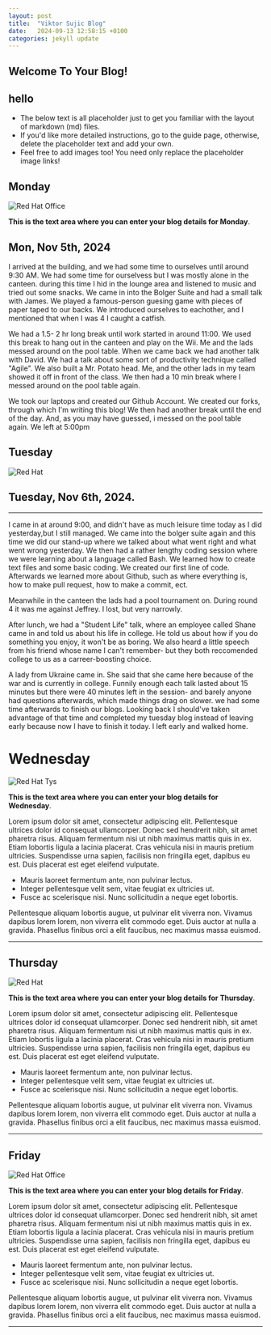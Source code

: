 ```yaml
---
layout: post
title:  "Viktor Sujic Blog"
date:   2024-09-13 12:58:15 +0100
categories: jekyll update
---
```


## Welcome To Your Blog! 
## hello

* The below text is all placeholder just to get you familiar with the layout of markdown (md) files.
* If you'd like more detailed instructions, go to the guide page, otherwise, delete the placeholder text and add your own.
* Feel free to add images too! You need only replace the placeholder image links!


## Monday
![Red Hat Office](https://ctsgroup.ie/images/made/images/uploads/clients/IMG_0606_960_550_s_c1.JPG "Red Hat Waterford")

**This is the text area where you can enter your blog details for Monday**.


Mon, Nov 5th, 2024
-----------------
I arrived at the building, and we had some time to ourselves until around 9:30 AM. We had some time for ourselvess but I was mostly alone in the canteen. 
during this time I hid in the lounge area and listened to music and tried out some snacks.
We came in into the Bolger Suite and had a small talk with James. We played a famous-person guesing game with pieces of paper taped to our backs.
We introduced ourselves to eachother, and I mentioned that when I was 4 I caught a catfish.

We had a 1.5- 2 hr long break until work started in around 11:00.
We used this break to hang out in the canteen and play on the Wii. Me and the lads messed around on the pool table.
When we came back we had another talk with David. We had a talk about some sort of productivity technique called "Agile".
We also built a Mr. Potato head. Me, and the other lads in my team showed it off in front of the class. 
We then had a 10 min break where I messed around on the pool table again.

We took our laptops and created our Github Account. We created our forks, through which I'm writing this blog!
We then had another break until the end of the day. And, as you may have guessed, i messed on the pool table again.
We left at 5:00pm

## Tuesday
![Red Hat](https://media.licdn.com/dms/image/sync/v2/D4E27AQG0k7J11PhVrA/articleshare-shrink_800/articleshare-shrink_800/0/1715854575117?e=2147483647&v=beta&t=p90eVR4DoE3f_dLfR9lHtLAVEG56CL9iItgiYbWf0yU "Red Hat Waterford")

## Tuesday, Nov 6th, 2024.
------------------------
I came in at around 9:00, and didn't have as much leisure time today as I did yesterday,but I still managed.
We came into the bolger suite again and this time we did our stand-up where we talked about what went right and
what went wrong yesterday. 
We then had a rather lengthy coding session where we were learning about a 
language called Bash. We learned how to create text files and some basic coding.
We created our first line of code. 
Afterwards we learned more about Github, such as where everything is, how to make  pull request, how to make a commit, ect.

Meanwhile in the canteen the lads had a pool tournament on. During round 4 it was me against Jeffrey. I lost, but very narrowly.

After lunch, we had a "Student Life" talk, where an employee called Shane came in and told us about his life in college.
He told us about how if you do something you enjoy, it won't be as boring. We also heard a little speech from his
friend whose name I can't remember- but they both reccomended college to us as a carreer-boosting choice.

A lady from Ukraine came in. She said that she came here because of the war and is currently in college.
Funnily enough each talk lasted about 15 minutes but there were 40 minutes left in the session- and barely 
anyone had questions afterwards, which made things drag on slower.
we had some time afterwards to finish our blogs. Looking back I should've taken advantage of that time and completed my
tuesday blog instead of leaving early because now I have to finish it today.
I left early and walked home.

# Wednesday
![Red Hat Tys](https://media.licdn.com/dms/image/D4E12AQGU2MRA1t_flw/article-cover_image-shrink_720_1280/0/1669889882460?e=2147483647&v=beta&t=2iisPY76v14iDs2r6ruxcI0rKQ5a51bWC5Ted8bh6Fc "Red Hat TYs")

**This is the text area where you can enter your blog details for Wednesday**.

Lorem ipsum dolor sit amet, consectetur adipiscing elit. Pellentesque ultrices dolor id consequat ullamcorper. Donec sed hendrerit nibh, sit amet pharetra risus. Aliquam fermentum nisi ut nibh maximus mattis quis in ex. Etiam lobortis ligula a lacinia placerat. Cras vehicula nisi in mauris pretium ultricies. Suspendisse urna sapien, facilisis non fringilla eget, dapibus eu est. Duis placerat est eget eleifend vulputate. 

* Mauris laoreet fermentum ante, non pulvinar lectus. 
* Integer pellentesque velit sem, vitae feugiat ex ultricies ut. 
* Fusce ac scelerisque nisi. Nunc sollicitudin a neque eget lobortis. 

Pellentesque aliquam lobortis augue, ut pulvinar elit viverra non. Vivamus dapibus lorem lorem, non viverra elit commodo eget. Duis auctor at nulla a gravida. Phasellus finibus orci a elit faucibus, nec maximus massa euismod.


---
## Thursday
![Red Hat](https://miro.medium.com/v2/resize:fit:1400/0*7VyEZgzwUhQMeBqb "Code")

**This is the text area where you can enter your blog details for Thursday**.

Lorem ipsum dolor sit amet, consectetur adipiscing elit. Pellentesque ultrices dolor id consequat ullamcorper. Donec sed hendrerit nibh, sit amet pharetra risus. Aliquam fermentum nisi ut nibh maximus mattis quis in ex. Etiam lobortis ligula a lacinia placerat. Cras vehicula nisi in mauris pretium ultricies. Suspendisse urna sapien, facilisis non fringilla eget, dapibus eu est. Duis placerat est eget eleifend vulputate. 

* Mauris laoreet fermentum ante, non pulvinar lectus. 
* Integer pellentesque velit sem, vitae feugiat ex ultricies ut. 
* Fusce ac scelerisque nisi. Nunc sollicitudin a neque eget lobortis. 

Pellentesque aliquam lobortis augue, ut pulvinar elit viverra non. Vivamus dapibus lorem lorem, non viverra elit commodo eget. Duis auctor at nulla a gravida. Phasellus finibus orci a elit faucibus, nec maximus massa euismod.

---
## Friday
![Red Hat Office](https://github.blog/wp-content/uploads/2023/10/Collaboration-DarkMode-2.png?resize=1200%2C630 "Github")

**This is the text area where you can enter your blog details for Friday**.

Lorem ipsum dolor sit amet, consectetur adipiscing elit. Pellentesque ultrices dolor id consequat ullamcorper. Donec sed hendrerit nibh, sit amet pharetra risus. Aliquam fermentum nisi ut nibh maximus mattis quis in ex. Etiam lobortis ligula a lacinia placerat. Cras vehicula nisi in mauris pretium ultricies. Suspendisse urna sapien, facilisis non fringilla eget, dapibus eu est. Duis placerat est eget eleifend vulputate. 

* Mauris laoreet fermentum ante, non pulvinar lectus. 
* Integer pellentesque velit sem, vitae feugiat ex ultricies ut. 
* Fusce ac scelerisque nisi. Nunc sollicitudin a neque eget lobortis. 

Pellentesque aliquam lobortis augue, ut pulvinar elit viverra non. Vivamus dapibus lorem lorem, non viverra elit commodo eget. Duis auctor at nulla a gravida. Phasellus finibus orci a elit faucibus, nec maximus massa euismod.

---

